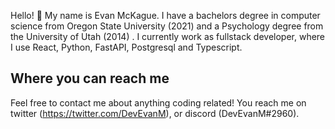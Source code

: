 Hello! 👋 My name is Evan McKague. I have a bachelors degree in computer science from Oregon State University (2021) and a Psychology degree from the University of Utah (2014) . I currently work as fullstack developer, where I use React, Python, FastAPI, Postgresql and Typescript.  

## Where you can reach me
Feel free to contact me about anything coding related! You reach me on twitter (https://twitter.com/DevEvanM), or discord (DevEvanM#2960). 


<!---
EMcKague/EMcKague is a ✨ special ✨ repository because its `README.md` (this file) appears on your GitHub profile.
You can click the Preview link to take a look at your changes.
--->
